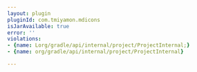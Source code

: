 ```yaml
---
layout: plugin
pluginId: com.tmiyamon.mdicons
isJarAvailable: true
error: ''
violations:
- {name: Lorg/gradle/api/internal/project/ProjectInternal;}
- {name: org/gradle/api/internal/project/ProjectInternal}

---
```


